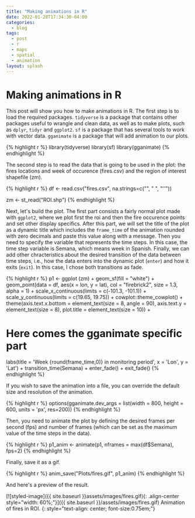 ```yaml
---
title: "Making animations in R"
date: 2022-01-28T17:34:30-04:00
categories:
  - blog
tags:
  - post
  - r
  - maps
  - spatial
  - animation
layout: splash
---
```


# Making animations in R

This post will show you how to make animations in R. 
The first step is to load the required packages. `tidyverse` is a package that contains other packages useful to wrangle and clean data, as well as to make plots, such as `dplyr`, `tidyr` and `ggplot2`. `sf` is a package that has several tools to work with vector data. `gganimate` is a package that will add animation to our plots.

{% highlight r %}
library(tidyverse)
library(sf)
library(gganimate)
{% endhighlight %}

The second step is to read the data that is going to be used in the plot: the fires locations and week of occurence (fires.csv) and the region of interest shapefile (zm).

{% highlight r %}
df <- read.csv("fires.csv",
               na.strings=c("", " ", "''"))

zm <- st_read("ROI.shp")
{% endhighlight %}

Next, let's build the plot. The first part consists a fairly normal plot made with `ggplot2`, where we plot first the roi and then the fire occurence points and set other display specifics. After this part, we will set the title of the plot as a dynamic title which includes the `frame_time` of the animation rounded with zero decimals and paste this value along with a message. Then you need to specify the variable that represents the time steps. In this case, the time step variable is Semana, which means week in Spanish. Finally, we can add other chracteristics about the desired transition of the data between time steps, i.e., how the data enters into the dynamic plot (`enter`) and how it exits (`exit`). In this case, I chose both transitions as fade.

{% highlight r %}
p1 <- ggplot (zm) + 
  geom_sf(fill = "white") +
  geom_point(data = df, 
             aes(x = lon,
                 y = lat), 
             col = "firebrick2",
             size = 1.3,
             alpha = 1) +
  scale_x_continuous(limits = c(-101.3, -101.1)) + 
  scale_y_continuous(limits = c(19.65, 19.75)) + 
  cowplot::theme_cowplot() +
  theme(axis.text.x.bottom = element_text(size = 8,
                                          angle = 90),
        axis.text.y = element_text(size = 8),
        plot.title = element_text(size = 10)) +
  # Here comes the gganimate specific part
  labs(title = 'Week {round(frame_time,0)} in monitoring period', 
       x = 'Lon', y = 'Lat') +
  transition_time(Semana) +
  enter_fade() + 
  exit_fade() 
{% endhighlight %}

If you wish to save the animation into a file, you can override the default size and resolution of the animation.

{% highlight r %}
options(gganimate.dev_args = list(width = 800, 
                                  height = 600,
                                  units = 'px', 
                                  res=200))
{% endhighlight %}

Then, you need to animate the plot by defining the desired frames per second (fps) and number of frames (which can be set as the maximum value of the time steps in the data).

{% highlight r %}
p1_anim <- animate(p1, 
                   nframes = max(df$Semana), 
                   fps=2)
{% endhighlight %}

Finally, save it as a gif.

{% highlight r %}
anim_save("Plots/fires.gif",
          p1_anim)
{% endhighlight %}

And here's a preview of the result.

[![styled-image]({{ site.baseurl }}assets/images/fires.gif){: .align-center style="width: 60%;"}]({{ site.baseurl }}/assets/images/fires.gif) Animation of fires in ROI.
{: style="text-align: center; font-size:0.75em;"}